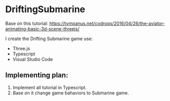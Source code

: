 # DriftingSubmarine
Base on this tutorial:
https://tympanus.net/codrops/2016/04/26/the-aviator-animating-basic-3d-scene-threejs/

I create the Drifting Submarine game use:
- Three.js 
- Typescript
- Visual Studio Code

## Implementing plan:
1. Implement all tutorial in Typescript.
2. Base on it change game bahaviors to Submarine game.
